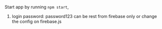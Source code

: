 Start app by running `npm start`,

1. login password: password123 can be rest from firebase only or change the config on firebase.js

